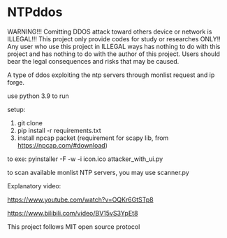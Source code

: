 # NTPddos

WARNING!!!
Comitting DDOS attack toward others device or network is ILLEGAL!!!
This project only provide codes for study or researches ONLY!!
Any user who use this project in ILLEGAL ways has nothing to do with this project and has nothing to do with the author of this project.
Users should bear the legal consequences and risks that may be caused.


A type of ddos exploiting the ntp servers through monlist request and ip forge.

use python 3.9 to run

setup:
1. git clone
2. pip install -r requirements.txt
3. install npcap packet (requirement for scapy lib, from https://npcap.com/#download)

to exe: pyinstaller -F -w -i icon.ico attacker_with_ui.py

to scan available monlist NTP servers, you may use scanner.py

Explanatory video:

https://www.youtube.com/watch?v=OQKr6GtSTp8

https://www.bilibili.com/video/BV15vS3YpEt8

This project follows MIT open source protocol
